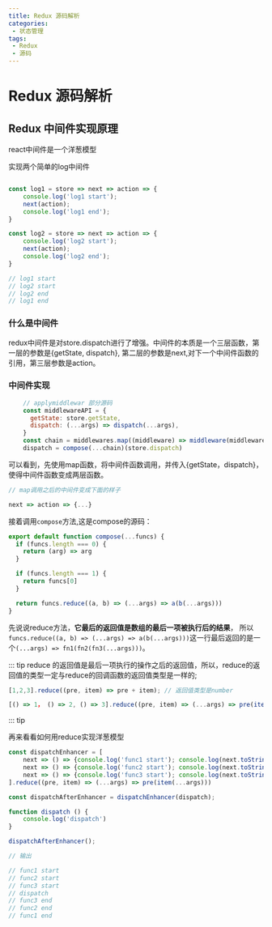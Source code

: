 ```yaml
---
title: Redux 源码解析
categories:
 - 状态管理
tags:
 - Redux
 - 源码
---
```


# Redux 源码解析

## Redux 中间件实现原理

react中间件是一个洋葱模型

实现两个简单的log中间件

```js

const log1 = store => next => action => {
    console.log('log1 start');
    next(action);
    console.log('log1 end');
}

const log2 = store => next => action => {
    console.log('log2 start');
    next(action);
    console.log('log2 end');
}

// log1 start
// log2 start
// log2 end
// log1 end
```

### 什么是中间件

redux中间件是对store.dispatch进行了增强。中间件的本质是一个三层函数，第一层的参数是{getState, dispatch}, 第二层的参数是next,对下一个中间件函数的引用，第三层参数是action。

### 中间件实现

```js
    // applymiddlewar 部分源码
    const middlewareAPI = {
      getState: store.getState,
      dispatch: (...args) => dispatch(...args),
    }
    const chain = middlewares.map((middleware) => middleware(middlewareAPI))
    dispatch = compose(...chain)(store.dispatch)
```

可以看到，先使用map函数，将中间件函数调用，并传入{getState，dispatch}，使得中间件函数变成两层函数。

```js
// map调用之后的中间件变成下面的样子

next => action => {...}

```

接着调用```compose```方法,这是compose的源码：

```js
export default function compose(...funcs) {
  if (funcs.length === 0) {
    return (arg) => arg
  }

  if (funcs.length === 1) {
    return funcs[0]
  }

  return funcs.reduce((a, b) => (...args) => a(b(...args)))
}

```

先说说reduce方法，**它最后的返回值是数组的最后一项被执行后的结果**， 所以```funcs.reduce((a, b) => (...args) => a(b(...args)))```这一行最后返回的是一个```(...args) => fn1(fn2(fn3(...args)))```。


::: tip
reduce 的返回值是最后一项执行的操作之后的返回值，所以，reduce的返回值的类型一定与reduce的回调函数的返回值类型是一样的;

```js
[1,2,3].reduce((pre, item) => pre + item); // 返回值类型是number

[() => 1， () => 2, () => 3].reduce((pre, item) => (...args) => pre(item(...args))); // 返回类型是funtion， 数组中的三个函数从右往左调用

```

::: tip

再来看看如何用reduce实现洋葱模型

```js
const dispatchEnhancer = [
    next => () => {console.log('func1 start'); console.log(next.toString()); next(); console.log('func1 end')},
    next => () => {console.log('func2 start'); console.log(next.toString()); next(); console.log('func2 end')},
    next => () => {console.log('func3 start'); console.log(next.toString()); next(); console.log('func3 end')}
].reduce((pre, item) => (...args) => pre(item(...args)))

const dispatchAfterEnhancer = dispatchEnhancer(dispatch);

function dispatch () {
    console.log('dispatch')
}

dispatchAfterEnhancer();

// 输出

// func1 start
// func2 start
// func3 start
// dispatch
// func3 end
// func2 end
// func1 end

```




